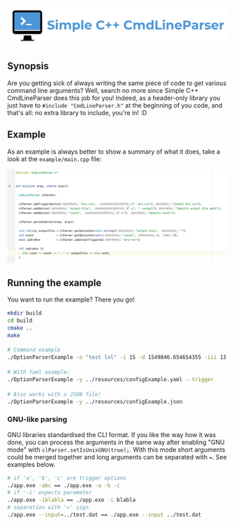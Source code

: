 ![](./resources/logo/logo.png)

## Synopsis

Are you getting sick of always writing the same piece of code to get various
command line arguments? Well, search no more since Simple C++ CmdLineParser
does this job for you! Indeed, as a header-only library you just have to
`#include "CmdLineParser.h"` at the beginning of you code, and that's all:
no extra library to include, you're in! :D


## Example

As an example is always better to show a summary of what it does, take a look
at the `example/main.cpp` file:

![](./resources/screenshot/example.png)


## Running the example

You want to run the example? There you go!

``` bash
mkdir build
cd build
cmake ..
make

# Command example
./OptionParserExample -o "test lol" -i 15 -d 1549846.654654355 -iii 13 15 16 -ss test.txt foo.bar

# With Yaml example:
./OptionParserExample -y ../resources/configExample.yaml --trigger

# Also works with a JSON file!
./OptionParserExample -y ../resources/configExample.json
```

### GNU-like parsing

GNU libraries standardised the CLI format. 
If you like the way how it was done, you can process the arguments in the same way
after enabling "GNU mode" with `clParser.setIsUnixGNU(true);`. With this mode short 
arguments could be merged together and long arguments can be separated with `=`. 
See examples below.

```bash
# if 'a', 'b', 'c' are trigger options
./app.exe -abc == ./app.exe -a -b -c
# if '-i' expects parameter
./app.exe -iblabla == ./app.exe -i blabla
# separation with '=' sign
./app.exe --input=../test.dat == ./app.exe --input ../test.dat
```
